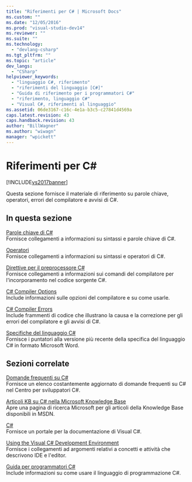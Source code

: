 ```yaml
---
title: "Riferimenti per C# | Microsoft Docs"
ms.custom: ""
ms.date: "12/05/2016"
ms.prod: "visual-studio-dev14"
ms.reviewer: ""
ms.suite: ""
ms.technology: 
  - "devlang-csharp"
ms.tgt_pltfrm: ""
ms.topic: "article"
dev_langs: 
  - "CSharp"
helpviewer_keywords: 
  - "linguaggio C#, riferimento"
  - "riferimenti del linguaggio [C#]"
  - "Guida di riferimento per i programmatori C#"
  - "riferimento, linguaggio C#"
  - "Visual C#, riferimenti al linguaggio"
ms.assetid: 06de3167-c16c-4e1a-b3c5-c27841d4569a
caps.latest.revision: 43
caps.handback.revision: 43
author: "BillWagner"
ms.author: "wiwagn"
manager: "wpickett"
---
```

# Riferimenti per C# #
[!INCLUDE[vs2017banner](../../csharp/includes/vs2017banner.md)]

Questa sezione fornisce il materiale di riferimento su parole chiave, operatori, errori del compilatore e avvisi di C\#.  
  
## In questa sezione  
 [Parole chiave di C\#](../../csharp/language-reference/keywords/index.md)  
 Fornisce collegamenti a informazioni su sintassi e parole chiave di C\#.  
  
 [Operatori](../../csharp/language-reference/operators/index.md)  
 Fornisce collegamenti a informazioni su sintassi e operatori di C\#.  
  
 [Direttive per il preprocessore C\#](../../csharp/language-reference/preprocessor-directives/index.md)  
 Fornisce collegamenti a informazioni sui comandi del compilatore per l'incorporamento nel codice sorgente C\#.  
  
 [C\# Compiler Options](../../csharp/language-reference/compiler-options/index.md)  
 Include informazioni sulle opzioni del compilatore e su come usarle.  
  
 [C\# Compiler Errors](../../csharp/language-reference/compiler-messages/index.md)  
 Include frammenti di codice che illustrano la causa e la correzione per gli errori del compilatore e gli avvisi di C\#.  
  
 [Specifiche del linguaggio C\#](../../csharp/language-reference/language-specification.md)  
 Fornisce i puntatori alla versione più recente della specifica del linguaggio C\# in formato Microsoft Word.  
  
## Sezioni correlate  
 [Domande frequenti su C\#](http://go.microsoft.com/fwlink/?LinkId=70367)  
 Fornisce un elenco costantemente aggiornato di domande frequenti su C\# nel Centro per sviluppatori C\#.  
  
 [Articoli KB su C\# nella Microsoft Knowledge Base](http://go.microsoft.com/fwlink/?LinkId=70368)  
 Apre una pagina di ricerca Microsoft per gli articoli della Knowledge Base disponibili in MSDN.  
  
 [C\#](../../csharp/csharp.md)  
 Fornisce un portale per la documentazione di Visual C\#.  
  
 [Using the Visual C\# Development Environment](/visual-studio/csharp-ide/using-the-visual-studio-development-environment-for-csharp)  
 Fornisce i collegamenti ad argomenti relativi a concetti e attività che descrivono IDE e l'editor.  
  
 [Guida per programmatori C\#](../../csharp/programming-guide/index.md)  
 Include informazioni su come usare il linguaggio di programmazione C\#.